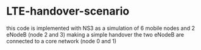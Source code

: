 # LTE-handover-scenario
this code is implemented with NS3 as a simulation of 6 mobile nodes and 2 eNodeB (node 2 and 3) making a simple handover 
the two eNodeB are connected to a core network (node 0 and 1)
